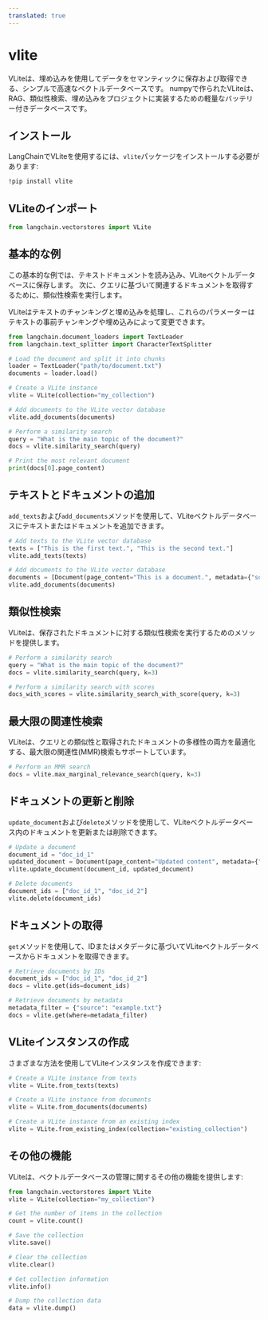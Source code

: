 ```yaml
---
translated: true
---
```


# vlite

VLiteは、埋め込みを使用してデータをセマンティックに保存および取得できる、シンプルで高速なベクトルデータベースです。 numpyで作られたVLiteは、RAG、類似性検索、埋め込みをプロジェクトに実装するための軽量なバッテリー付きデータベースです。

## インストール

LangChainでVLiteを使用するには、`vlite`パッケージをインストールする必要があります:

```bash
!pip install vlite
```

## VLiteのインポート

```python
from langchain.vectorstores import VLite
```

## 基本的な例

この基本的な例では、テキストドキュメントを読み込み、VLiteベクトルデータベースに保存します。 次に、クエリに基づいて関連するドキュメントを取得するために、類似性検索を実行します。

VLiteはテキストのチャンキングと埋め込みを処理し、これらのパラメーターはテキストの事前チャンキングや埋め込みによって変更できます。

```python
from langchain.document_loaders import TextLoader
from langchain.text_splitter import CharacterTextSplitter

# Load the document and split it into chunks
loader = TextLoader("path/to/document.txt")
documents = loader.load()

# Create a VLite instance
vlite = VLite(collection="my_collection")

# Add documents to the VLite vector database
vlite.add_documents(documents)

# Perform a similarity search
query = "What is the main topic of the document?"
docs = vlite.similarity_search(query)

# Print the most relevant document
print(docs[0].page_content)
```

## テキストとドキュメントの追加

`add_texts`および`add_documents`メソッドを使用して、VLiteベクトルデータベースにテキストまたはドキュメントを追加できます。

```python
# Add texts to the VLite vector database
texts = ["This is the first text.", "This is the second text."]
vlite.add_texts(texts)

# Add documents to the VLite vector database
documents = [Document(page_content="This is a document.", metadata={"source": "example.txt"})]
vlite.add_documents(documents)
```

## 類似性検索

VLiteは、保存されたドキュメントに対する類似性検索を実行するためのメソッドを提供します。

```python
# Perform a similarity search
query = "What is the main topic of the document?"
docs = vlite.similarity_search(query, k=3)

# Perform a similarity search with scores
docs_with_scores = vlite.similarity_search_with_score(query, k=3)
```

## 最大限の関連性検索

VLiteは、クエリとの類似性と取得されたドキュメントの多様性の両方を最適化する、最大限の関連性(MMR)検索もサポートしています。

```python
# Perform an MMR search
docs = vlite.max_marginal_relevance_search(query, k=3)
```

## ドキュメントの更新と削除

`update_document`および`delete`メソッドを使用して、VLiteベクトルデータベース内のドキュメントを更新または削除できます。

```python
# Update a document
document_id = "doc_id_1"
updated_document = Document(page_content="Updated content", metadata={"source": "updated.txt"})
vlite.update_document(document_id, updated_document)

# Delete documents
document_ids = ["doc_id_1", "doc_id_2"]
vlite.delete(document_ids)
```

## ドキュメントの取得

`get`メソッドを使用して、IDまたはメタデータに基づいてVLiteベクトルデータベースからドキュメントを取得できます。

```python
# Retrieve documents by IDs
document_ids = ["doc_id_1", "doc_id_2"]
docs = vlite.get(ids=document_ids)

# Retrieve documents by metadata
metadata_filter = {"source": "example.txt"}
docs = vlite.get(where=metadata_filter)
```

## VLiteインスタンスの作成

さまざまな方法を使用してVLiteインスタンスを作成できます:

```python
# Create a VLite instance from texts
vlite = VLite.from_texts(texts)

# Create a VLite instance from documents
vlite = VLite.from_documents(documents)

# Create a VLite instance from an existing index
vlite = VLite.from_existing_index(collection="existing_collection")
```

## その他の機能

VLiteは、ベクトルデータベースの管理に関するその他の機能を提供します:

```python
from langchain.vectorstores import VLite
vlite = VLite(collection="my_collection")

# Get the number of items in the collection
count = vlite.count()

# Save the collection
vlite.save()

# Clear the collection
vlite.clear()

# Get collection information
vlite.info()

# Dump the collection data
data = vlite.dump()
```
